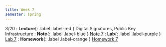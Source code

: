 ```yaml
---
title: Week 7
semester: spring
---
```


3/20
: **Lecture**{: .label .label-red } Digital Signatures, Public Key Infrastructure
: **Note**{: .label .label-blue } [Note 7](https://codebreakingatcal.org/assets/notes/note7.pdf)
: **Lab**{: .label .label-purple } [Lab 7](https://datahub.berkeley.edu/hub/user-redirect/git-pull?repo=https%3A%2F%2Fgithub.com%2FCodebreakingAtCal%2FCodebreakingLabs&urlpath=tree%2FCodebreakingLabs%2FLab7%2Flab07.ipynb&branch=master)
: **Homework**{: .label .label-orange } [Homework 7](https://codebreakingatcal.org/assets/homework/hw7.pdf)
